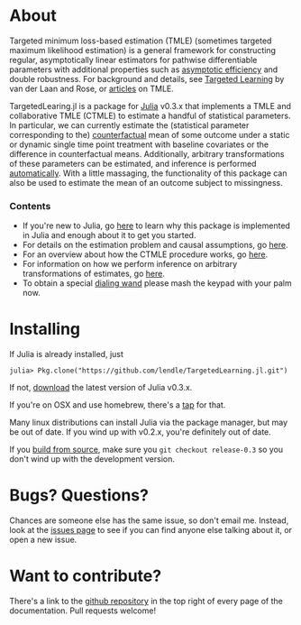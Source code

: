 # About

Targeted minimum loss-based estimation (TMLE) (sometimes targeted maximum likelihood estimation) is a general framework for constructing regular, asymptotically linear estimators for pathwise differentiable parameters with additional properties such as [asymptotic efficiency](https://en.wikipedia.org/wiki/Efficiency_%28statistics%29#Asymptotic_efficiency) and double robustness. For background and details, see [Targeted Learning](https://www.springer.com/statistics/statistical+theory+and+methods/book/978-1-4419-9781-4) by van der Laan and Rose, or [articles](http://scholar.google.com/scholar?q=targeted+estimation+tmle) on TMLE.

TargetedLearing.jl is a package for [Julia](julialang.org) v0.3.x that implements a TMLE and collaborative TMLE (CTMLE) to estimate a handful of statistical parameters. In particular, we can currently estimate the (statistical parameter corresponding to the) [counterfactual](https://en.wikipedia.org/wiki/Rubin_causal_model) mean of some outcome under a static or dynamic single time point treatment with baseline covariates or the difference in counterfactual means. Additionally, arbitrary transformations of these parameters can be estimated, and inference is performed [automatically](user-guide/influencecurves.md).  With a little massaging, the functionality of this package can also be used to estimate the mean of an outcome subject to missingness.

### Contents

* If you're new to Julia, go [here](user-guide/julia.md) to learn why this package is implemented in Julia and enough about it to get you started.
* For details on the estimation problem and causal assumptions, go [here](user-guide/estimation.md).
* For an overview about how the CTMLE procedure works, go [here](user-guide/ctmle.md).
* For information on how we perform inference on arbitrary transformations of estimates, go [here](user-guide/influencecurves.md).
* To obtain a special [dialing wand](https://www.youtube.com/watch?v=OqjF7HKSaaI) please mash the keypad with your palm now.

# Installing

If Julia is already installed, just
```jlcon
julia> Pkg.clone("https://github.com/lendle/TargetedLearning.jl.git")
```

If not, [download](http://julialang.org/downloads/) the latest version of Julia v0.3.x.

If you're on OSX and use homebrew, there's a [tap](https://github.com/staticfloat/homebrew-julia#homebrew-julia) for that.

Many linux distributions can install Julia via the package manager, but may be out of date. If you wind up with v0.2.x, you're definitely out of date.

If you [build from source](https://github.com/julialang/julia#source-download-and-compilation), make sure you `git checkout release-0.3` so you don't wind up with the development version.

# Bugs? Questions?

Chances are someone else has the same issue, so don't email me. Instead, look at the [issues page](https://github.com/lendle/TargetedLearning.jl/issues) to see if you can find anyone else talking about it, or open a new issue.

# Want to contribute?

There's a link to the [github repository](https://github.com/lendle/TargetedLearning.jl/) in the top right of every page of the documentation. Pull requests welcome!

